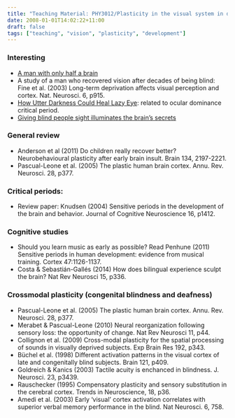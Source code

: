 ```yaml
---
title: "Teaching Material: PHY3012/Plasticity in the visual system in development"
date: 2008-01-01T14:02:22+11:00
draft: false
tags: ["teaching", "vision", "plasticity", "development"]
---
```

### Interesting
- [A man with only half a brain](http://www.medicaldaily.com/medical-no-brainer-functional-man-only-half-brain-expands-our-understanding-neural-346992)
- A study of a man who recovered vision after decades of being blind: Fine et al. (2003) Long-term deprivation affects visual perception and cortex. Nat. Neurosci. 6, p915.
- [How Utter Darkness Could Heal Lazy Eye](http://nautil.us/blog/how-utter-darkness-could-heal-lazy-eye): related to ocular dominance critical period.
- [Giving blind people sight illuminates the brain’s secrets](http://www.sciencemag.org/news/2015/10/feature-giving-blind-people-sight-illuminates-brain-s-secrets?utm_campaign=email-news-latest&et_rid=17052611&et_cid=59538)

### General review
- Anderson et al (2011) Do children really recover better? Neurobehavioural plasticity after early brain insult. Brain 134, 2197-2221.
- Pascual-Leone et al. (2005) The plastic human brain cortex. Annu. Rev. Neurosci. 28, p377.

### Critical periods:
- Review paper: Knudsen (2004) Sensitive periods in the development of the brain and behavior. Journal of Cognitive Neuroscience 16, p1412.

### Cognitive studies
- Should you learn music as early as possible? Read Penhune (2011) Sensitive periods in human development: evidence from musical training. Cortex 47:1126-1137.
- Costa & Sebastián-Gallés (2014) How does bilingual experience sculpt the brain? Nat Rev Neurosci 15, p336.

### Crossmodal plasticity (congenital blindness and deafness)
- Pascual-Leone et al. (2005) The plastic human brain cortex. Annu. Rev. Neurosci. 28, p377.
- Merabet & Pascual-Leone (2010) Neural reorganization following sensory loss: the opportunity of change. Nat Rev Neurosci 11, p44.
- Collignon et al. (2009) Cross-modal plasticity for the spatial processing of sounds in visually deprived subjects. Exp Brain Res 192, p343.
- Büchel et al. (1998) Different activation patterns in the visual cortex of late and congenitally blind subjects. Brain 121, p409.
- Goldreich & Kanics (2003) Tactile acuity is enchanced in blindness. J. Neurosci. 23, p3439.
- Rauschecker (1995) Compensatory plasticity and sensory substitution in the cerebral cortex. Trends in Neuroscience, 18, p36.
- Amedi et al. (2003) Early ‘visual’ cortex activation correlates with superior verbal memory performance in the blind. Nat Neurosci. 6, 758.
